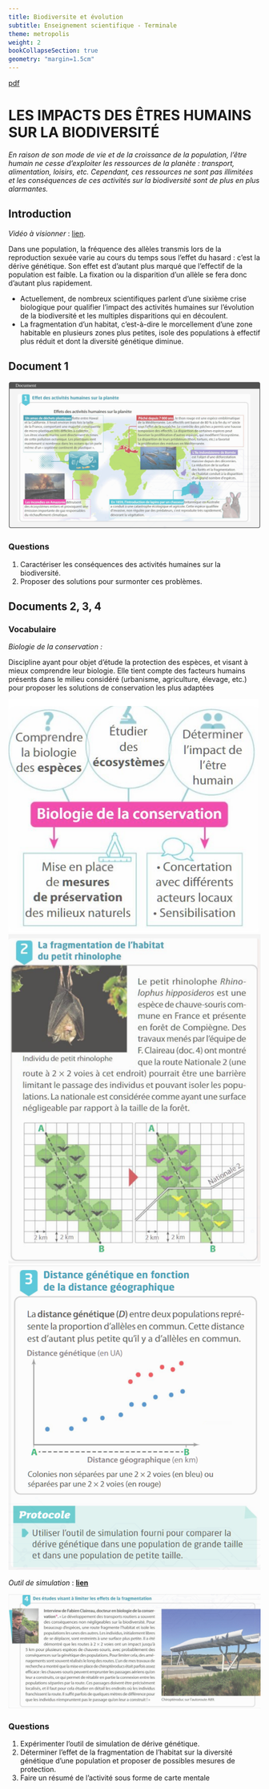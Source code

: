 ```yaml
---
title: Biodiversite et évolution
subtitle: Enseignement scientifique - Terminale
theme: metropolis
weight: 2
bookCollapseSection: true
geometry: "margin=1.5cm"
---
```


[pdf](./3_2_biodiversite_et_evolution.pdf)

# LES IMPACTS DES ÊTRES HUMAINS SUR LA BIODIVERSITÉ

_En raison de son mode de vie et de la croissance de la population, l’être humain ne cesse d’exploiter les ressources
de la planète : transport, alimentation, loisirs, etc. Cependant, ces ressources ne sont pas illimitées et les conséquences
de ces activités sur la biodiversité sont de plus en plus alarmantes._

## Introduction

_Vidéo à visionner_ : [lien](https://www.hatier-clic.fr/miniliens/mie/2020/9782401073401/EST_c09_act4_ci.mp4).

Dans une population, la fréquence des allèles transmis lors de la reproduction sexuée varie au cours du temps sous l’effet du hasard : c’est la dérive génétique. Son effet est d’autant plus marqué que l’effectif de la population est faible. La fixation ou la disparition d’un allèle se fera donc d’autant plus rapidement.

- Actuellement, de nombreux scientifiques parlent d’une sixième crise biologique pour qualifier l’impact des activités humaines sur l’évolution de la biodiversité et les multiples disparitions qui en découlent.
- La fragmentation d’un habitat, c’est-à-dire le morcellement d’une zone habitable en plusieurs zones plus petites, isole des populations à effectif plus réduit et dont la diversité génétique diminue.

## Document 1

![doc8](../img/doc8.png)

### Questions

1. Caractériser les conséquences des activités humaines sur la biodiversité.
2. Proposer des solutions pour surmonter ces problèmes.

## Documents 2, 3, 4

### Vocabulaire

_Biologie de la conservation :_

Discipline ayant pour objet d’étude la protection des espèces, et visant à mieux comprendre leur biologie. Elle tient compte des facteurs humains présents dans le milieu considéré (urbanisme, agriculture, élevage, etc.) pour proposer les solutions de conservation les plus adaptées

![9](../img/doc9.png)
![10](../img/doc10.png)
![11](../img/doc11.png)

_Outil de simulation_ : [**lien**](https://www.pedagogie.ac-nice.fr/svt/productions/derive-diplo/index.htm)

![doc12](../img/doc12.png)

### Questions

1. Expérimenter l’outil de simulation de dérive génétique.
2. Déterminer l’effet de la fragmentation de l’habitat sur la diversité génétique d’une population et proposer de possibles mesures de protection.
3. Faire un résumé de l’activité sous forme de carte mentale

